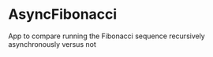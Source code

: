 # AsyncFibonacci
App to compare running the Fibonacci sequence recursively asynchronously versus not
